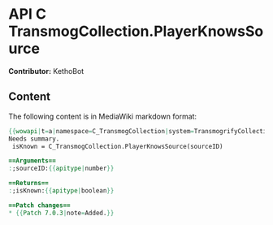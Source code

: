 # API C TransmogCollection.PlayerKnowsSource

**Contributor:** KethoBot

## Content

The following content is in MediaWiki markdown format:

```mediawiki
{{wowapi|t=a|namespace=C_TransmogCollection|system=TransmogrifyCollection}}
Needs summary.
 isKnown = C_TransmogCollection.PlayerKnowsSource(sourceID)

==Arguments==
:;sourceID:{{apitype|number}}

==Returns==
:;isKnown:{{apitype|boolean}}

==Patch changes==
* {{Patch 7.0.3|note=Added.}}
```